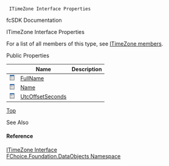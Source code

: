 ﻿     ITimeZone Interface Properties                                                   

fcSDK Documentation

ITimeZone Interface Properties

For a list of all members of this type, see [ITimeZone members](fcSDK~FChoice.Foundation.DataObjects.ITimeZone_members.md).

Public Properties

|   | Name | Description |
| --- | --- | --- |
| ![ Property](dotnetimages/Property.png) | [FullName](fcSDK~FChoice.Foundation.DataObjects.ITimeZone~FullName.md) |   |
| ![ Property](dotnetimages/Property.png) | [Name](fcSDK~FChoice.Foundation.DataObjects.ITimeZone~Name.md) |   |
| ![ Property](dotnetimages/Property.png) | [UtcOffsetSeconds](fcSDK~FChoice.Foundation.DataObjects.ITimeZone~UtcOffsetSeconds.md) |   |

[Top](#top)

See Also

#### Reference

[ITimeZone Interface](fcSDK~FChoice.Foundation.DataObjects.ITimeZone.md)  
[FChoice.Foundation.DataObjects Namespace](fcSDK~FChoice.Foundation.DataObjects_namespace.md)